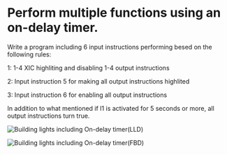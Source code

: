 # Perform multiple functions using an on-delay timer.

Write a program including 6 input instructions performing besed on the following rules:

1: 1-4 XIC highliting and disabling 1-4 output instructions

2: Input instruction 5 for making all output instructions highlited

3: Input instruction 6 for enabling all output instructions
 
In addition to what mentioned if I1 is activated for 5 seconds or more, all output instructions turn true.

![Building lights including On-delay timer(LLD)](https://user-images.githubusercontent.com/41565191/56737621-0f333600-6780-11e9-95ae-fc7c232f3e3a.jpg)

![Building lights including On-delay timer(FBD)](https://user-images.githubusercontent.com/41565191/56737622-0fcbcc80-6780-11e9-84ac-f5b0ded9955a.jpg)
